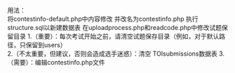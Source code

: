 用法：  
将contestinfo-default.php中内容修改
并改名为contestinfo.php
执行structure.sql以新建数据表
在uploadprocess.php和readcode.php中修改试题保留目录
1.（重要）：每次考试开始之前，请清空试题保存目录（例如，对于默认路径，只保留到users）  
2.（不太重要，但建议，否则会造成选手迷惑）：清空 TOIsubmissions数据表
3.（需要）：编辑contestinfo.php文件